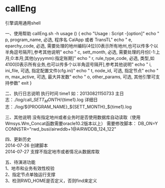 callEng
=======

引擎调用通用shell

一、使用帮助
callEng.sh -h
usage ()
{
        echo "Usage : Script -[option]"
        echo "  p,  program_name,    必选,  程序名 CalApp 或者 TransTL"
        echo "  e,  eparchy_code,    必选,  需要处理的地州编码(4位)[0表示所有地州,也可以传多个以半角逗号隔开],参考其他说明"
        echo "  c,  sett_month,      必选,  需要处理的月份[-1:上月;0:本月;其他(yyyymm):指定账期]"
        echo "  r,  rule_type_code,  必选,  类型,如4100[0表示所有业务,也可以传多个以半角逗号隔开],参考其他说明"
        echo "  i,  ini_file,        可选,  指定配置文件(cfg.ini)"
        echo "  t,  node_id,         可选,  指定节点"
        echo "  m,  max_active,      可选,  最大并发数"
        echo "  o,  other_params,    可选,  其他引擎可支持参数"
        exit
}
 
二、执行日志说明
	执行时间 time1 如：20130821150733
	主日志：./log/call_${SETT_MONTH}/${time1}.log
	详细日志：./log/${PROGRAM_NAME}_${SETT_MONTH}_${time1}.log

三、其他说明
没有指定地州或者业务时是否使用数据库自动读取（使用Wmsys.Wm_Concat函数需要oracle10.2版本以上）
需要修改脚本：
DB_ON=Y
CONNSTR="rwd_busi/airwddb+1@AIRWDDB_124_122"                   
                                                   
四、更新历史                                         
  2014-07-26  创建脚本                             
  2014-07-27  支撑不指定地市或者情况从数据库取     
                                                   
五、待演进功能                                       
  1、地市和业务有效性校验                          
  2、指定节点单独运行支撑                          
  3、检测RWD_HOME是否定义，否则find来定义          
